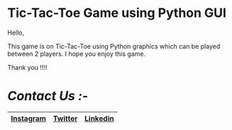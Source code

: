 # Tic-Tac-Toe Game using Python GUI

Hello, 

This game is on Tic-Tac-Toe using Python graphics which can be played between 2 players. I hope you enjoy this game. 

Thank you !!!!

# *Contact Us :-*


|[Instagram](https://instagram.com/universal_coder)|[Twitter](https://twitter.com/LondheAaryan)|[Linkedin](https://www.linkedin.com/in/aaryan-r-londhe-0a1809179/)|
|-|-|-|
